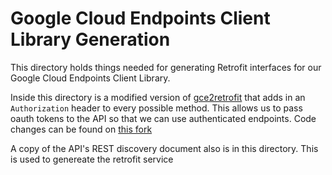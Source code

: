 # Google Cloud Endpoints Client Library Generation

This directory holds things needed for generating Retrofit interfaces for our Google Cloud Endpoints Client Library.

Inside this directory is a modified version of [gce2retrofit](https://github.com/chiuki/gce2retrofit) that adds in an `Authorization` header to every possible method. This allows us to pass oauth tokens to the API so that we can use authenticated endpoints. Code changes can be found on [this fork](https://github.com/the-blue-alliance/gce2retrofit/)

A copy of the API's REST discovery document also is in this directory. This is used to genereate the retrofit service
